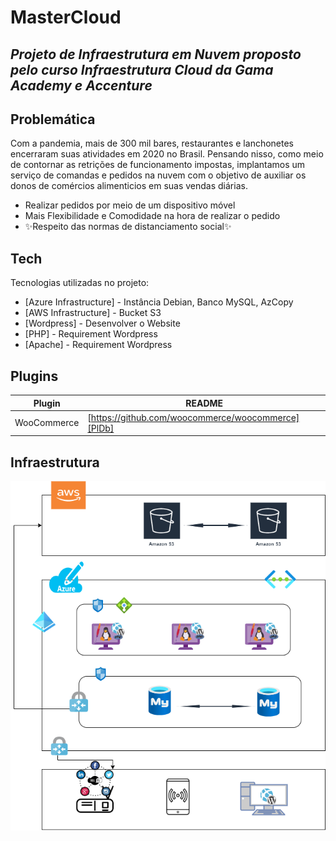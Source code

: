 # MasterCloud
## _Projeto de Infraestrutura em Nuvem proposto pelo curso Infraestrutura Cloud da Gama Academy e Accenture_

## Problemática
Com a pandemia, mais de 300 mil bares, restaurantes e lanchonetes encerraram suas 
atividades em 2020 no Brasil. Pensando nisso, como meio de contornar as retrições 
de funcionamento impostas, implantamos um serviço de comandas e pedidos na nuvem 
com o objetivo de auxiliar os donos de comércios alimenticios em suas vendas diárias.  
- Realizar pedidos por meio de um dispositivo móvel
- Mais Flexibilidade e Comodidade na hora de realizar o pedido
- ✨Respeito das normas de distanciamento social✨

## Tech

Tecnologias utilizadas no projeto:

- [Azure Infrastructure] - Instância Debian, Banco MySQL, AzCopy
- [AWS Infrastructure] - Bucket S3
- [Wordpress] - Desenvolver o Website
- [PHP] - Requirement Wordpress
- [Apache] - Requirement Wordpress


## Plugins


| Plugin | README |
| ------ | ------ |
| WooCommerce | [https://github.com/woocommerce/woocommerce][PlDb] |

## Infraestrutura

![Infraestrutura](https://raw.githubusercontent.com/mastercloud-gama/mastercloud/main/arquitetura_mastercloud.png)




